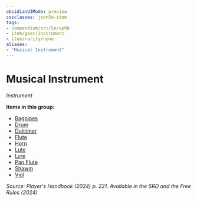 ```yaml
---
obsidianUIMode: preview
cssclasses: json5e-item
tags:
- compendium/src/5e/xphb
- item/gear/instrument
- item/rarity/none
aliases: 
- "Musical Instrument"
---
```

# Musical Instrument
*Instrument*  



**Items in this group:**

- [Bagpipes](/3-Mechanics/CLI/items/bagpipes-xphb.md)
- [Drum](/3-Mechanics/CLI/items/drum-xphb.md)
- [Dulcimer](/3-Mechanics/CLI/items/dulcimer-xphb.md)
- [Flute](/3-Mechanics/CLI/items/flute-xphb.md)
- [Horn](/3-Mechanics/CLI/items/horn-xphb.md)
- [Lute](/3-Mechanics/CLI/items/lute-xphb.md)
- [Lyre](/3-Mechanics/CLI/items/lyre-xphb.md)
- [Pan Flute](/3-Mechanics/CLI/items/pan-flute-xphb.md)
- [Shawm](/3-Mechanics/CLI/items/shawm-xphb.md)
- [Viol](/3-Mechanics/CLI/items/viol-xphb.md)

*Source: Player's Handbook (2024) p. 221. Available in the <span title='Systems Reference Document (5.2)'>SRD</span> and the Free Rules (2024)*